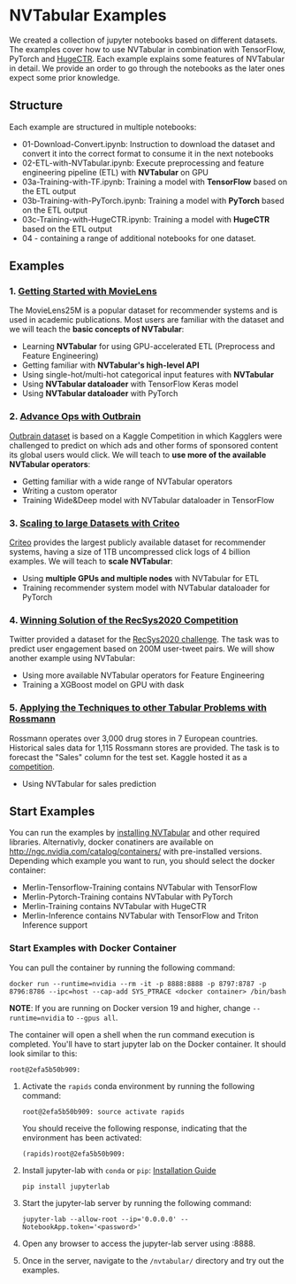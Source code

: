 # NVTabular Examples

We created a collection of jupyter notebooks based on different datasets. The examples cover how to use NVTabular in combination with TensorFlow, PyTorch and [HugeCTR](https://github.com/NVIDIA/HugeCTR). Each example explains some features of NVTabular in detail. We provide an order to go through the notebooks as the later ones expect some prior knowledge.

## Structure

Each example are structured in multiple notebooks:
- 01-Download-Convert.ipynb: Instruction to download the dataset and convert it into the correct format to consume it in the next notebooks
- 02-ETL-with-NVTabular.ipynb: Execute preprocessing and feature engineering pipeline (ETL) with **NVTabular** on GPU
- 03a-Training-with-TF.ipynb: Training a model with **TensorFlow** based on the ETL output
- 03b-Training-with-PyTorch.ipynb: Training a model with **PyTorch** based on the ETL output
- 03c-Training-with-HugeCTR.ipynb: Training a model with **HugeCTR** based on the ETL output
- 04 - containing a range of additional notebooks for one dataset.

## Examples

### 1. [Getting Started with MovieLens](https://github.com/NVIDIA/NVTabular/tree/main/examples/getting-started-movielens)

The MovieLens25M is a popular dataset for recommender systems and is used in academic publications. Most users are familiar with the dataset and we will teach the **basic concepts of NVTabular**:
- Learning **NVTabular** for using GPU-accelerated ETL (Preprocess and Feature Engineering)
- Getting familiar with **NVTabular's high-level API**
- Using single-hot/multi-hot categorical input features with **NVTabular**
- Using **NVTabular dataloader** with TensorFlow Keras model
- Using **NVTabular dataloader** with PyTorch

### 2. [Advance Ops with Outbrain](https://github.com/NVIDIA/NVTabular/tree/main/examples/advanced-ops-outbrain)

[Outbrain dataset](https://www.kaggle.com/c/outbrain-click-prediction) is based on a Kaggle Competition in which Kagglers were challenged to predict on which ads and other forms of sponsored content its global users would click. We will teach to **use more of the available NVTabular operators**:
- Getting familiar with a wide range of NVTabular operators
- Writing a custom operator
- Training Wide&Deep model with NVTabular dataloader in TensorFlow

### 3. [Scaling to large Datasets with Criteo](https://github.com/NVIDIA/NVTabular/tree/main/examples/scaling-criteo)

[Criteo](https://ailab.criteo.com/download-criteo-1tb-click-logs-dataset/) provides the largest publicly available dataset for recommender systems, having a size of 1TB uncompressed click logs of 4 billion examples. We will teach to **scale NVTabular**:
- Using **multiple GPUs and multiple nodes** with NVTabular for ETL
- Training recommender system model with NVTabular dataloader for PyTorch

### 4. [Winning Solution of the RecSys2020 Competition](https://github.com/NVIDIA/NVTabular/tree/main/examples/winning-solution-recsys2020-twitter)

Twitter provided a dataset for the [RecSys2020 challenge](http://www.recsyschallenge.com/2020/). The task was to predict user engagement based on 200M user-tweet pairs. We will show another example using NVTabular:
- Using more available NVTabular operators for Feature Engineering
- Training a XGBoost model on GPU with dask

### 5. [Applying the Techniques to other Tabular Problems with Rossmann](https://github.com/NVIDIA/NVTabular/tree/main/examples/tabular-data-rossmann) 

Rossmann operates over 3,000 drug stores in 7 European countries. Historical sales data for 1,115 Rossmann stores are provided. The task is to forecast the "Sales" column for the test set. Kaggle hosted it as a [competition](https://www.kaggle.com/c/rossmann-store-sales/overview).
- Using NVTabular for sales prediction

## Start Examples

You can run the examples by [installing NVTabular](https://github.com/NVIDIA/NVTabular#installation) and other required libraries. Alternativly, docker conatiners are available on http://ngc.nvidia.com/catalog/containers/ with pre-installed versions. Depending which example you want to run, you should select the docker container:
- Merlin-Tensorflow-Training contains NVTabular with TensorFlow
- Merlin-Pytorch-Training contains NVTabular with PyTorch
- Merlin-Training contains NVTabular with HugeCTR
- Merlin-Inference contains NVTabular with TensorFlow and Triton Inference support

### Start Examples with Docker Container

You can pull the container by running the following command:

```
docker run --runtime=nvidia --rm -it -p 8888:8888 -p 8797:8787 -p 8796:8786 --ipc=host --cap-add SYS_PTRACE <docker container> /bin/bash
```

**NOTE**: If you are running on Docker version 19 and higher, change ```--runtime=nvidia``` to ```--gpus all```.

The container will open a shell when the run command execution is completed. You'll have to start jupyter lab on the Docker container. It should look similar to this:
```
root@2efa5b50b909:
```

1. Activate the ```rapids``` conda environment by running the following command:
   ```
   root@2efa5b50b909: source activate rapids
   ```

   You should receive the following response, indicating that the environment has been activated:
   ```
   (rapids)root@2efa5b50b909:
   ```
2. Install jupyter-lab with `conda` or `pip`: [Installation Guide](https://jupyterlab.readthedocs.io/en/stable/getting_started/installation.html)

   ```
   pip install jupyterlab
   ```

3. Start the jupyter-lab server by running the following command:
   ```
   jupyter-lab --allow-root --ip='0.0.0.0' --NotebookApp.token='<password>'
   ```

4. Open any browser to access the jupyter-lab server using <MachineIP>:8888.

5. Once in the server, navigate to the ```/nvtabular/``` directory and try out the examples.


